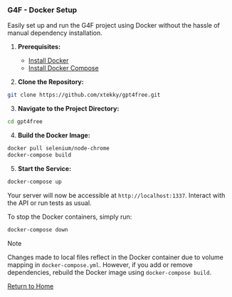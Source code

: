 ### G4F - Docker Setup

Easily set up and run the G4F project using Docker without the hassle of manual dependency installation.

1. **Prerequisites:**
   - [Install Docker](https://docs.docker.com/get-docker/)
   - [Install Docker Compose](https://docs.docker.com/compose/install/)

2. **Clone the Repository:**

```bash
git clone https://github.com/xtekky/gpt4free.git
```

3. **Navigate to the Project Directory:**

```bash
cd gpt4free
```

4. **Build the Docker Image:**

```bash
docker pull selenium/node-chrome
docker-compose build
```

5. **Start the Service:**

```bash
docker-compose up
```

Your server will now be accessible at `http://localhost:1337`. Interact with the API or run tests as usual.

To stop the Docker containers, simply run:

```bash
docker-compose down
```

> [!Note]
> Changes made to local files reflect in the Docker container due to volume mapping in `docker-compose.yml`. However, if you add or remove dependencies, rebuild the Docker image using `docker-compose build`.

[Return to Home](/)